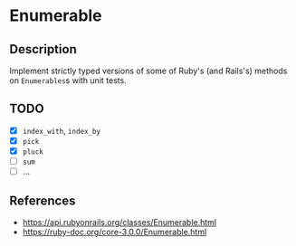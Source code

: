 # Enumerable

## Description

Implement strictly typed versions of some of Ruby's (and Rails's) methods on `Enumerables`s with unit tests.

## TODO

- [x] `index_with`, `index_by`
- [x] `pick`
- [x] `pluck`
- [ ] `sum`
- [ ] ...

## References

- https://api.rubyonrails.org/classes/Enumerable.html
- https://ruby-doc.org/core-3.0.0/Enumerable.html
